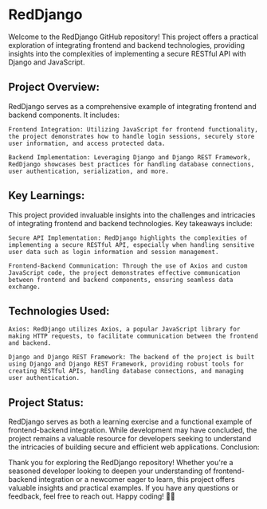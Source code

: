 # RedDjango

Welcome to the RedDjango GitHub repository! This project offers a practical exploration of integrating frontend and backend technologies, providing insights into the complexities of implementing a secure RESTful API with Django and JavaScript.
## Project Overview:

RedDjango serves as a comprehensive example of integrating frontend and backend components. It includes:

    Frontend Integration: Utilizing JavaScript for frontend functionality, the project demonstrates how to handle login sessions, securely store user information, and access protected data.

    Backend Implementation: Leveraging Django and Django REST Framework, RedDjango showcases best practices for handling database connections, user authentication, serialization, and more.

## Key Learnings:

This project provided invaluable insights into the challenges and intricacies of integrating frontend and backend technologies. Key takeaways include:

    Secure API Implementation: RedDjango highlights the complexities of implementing a secure RESTful API, especially when handling sensitive user data such as login information and session management.

    Frontend-Backend Communication: Through the use of Axios and custom JavaScript code, the project demonstrates effective communication between frontend and backend components, ensuring seamless data exchange.

## Technologies Used:

    Axios: RedDjango utilizes Axios, a popular JavaScript library for making HTTP requests, to facilitate communication between the frontend and backend.

    Django and Django REST Framework: The backend of the project is built using Django and Django REST Framework, providing robust tools for creating RESTful APIs, handling database connections, and managing user authentication.

## Project Status:

RedDjango serves as both a learning exercise and a functional example of frontend-backend integration. While development may have concluded, the project remains a valuable resource for developers seeking to understand the intricacies of building secure and efficient web applications.
Conclusion:

Thank you for exploring the RedDjango repository! Whether you're a seasoned developer looking to deepen your understanding of frontend-backend integration or a newcomer eager to learn, this project offers valuable insights and practical examples. If you have any questions or feedback, feel free to reach out. Happy coding! 🚀🔴
